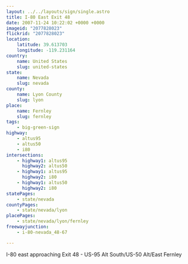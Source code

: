 ```yaml
---
layout: ../../layouts/sign/single.astro
title: I-80 East Exit 48
date: 2007-11-24 10:22:02 +0000 +0000
imageid: "2077828023"
flickrid: "2077828023"
location:
    latitude: 39.613703
    longitude: -119.231164
country:
    name: United States
    slug: united-states
state:
    name: Nevada
    slug: nevada
county:
    name: Lyon County
    slug: lyon
place:
    name: Fernley
    slug: fernley
tags:
    - big-green-sign
highway:
    - altus95
    - altus50
    - i80
intersections:
    - highway1: altus95
      highway2: altus50
    - highway1: altus95
      highway2: i80
    - highway1: altus50
      highway2: i80
statePages:
    - state/nevada
countyPages:
    - state/nevada/lyon
placePages:
    - state/nevada/lyon/fernley
freewayjunction:
    - i-80-nevada_48-67

---
```

I-80 east approaching Exit 48 - US-95 Alt South/US-50 Alt/East Fernley
